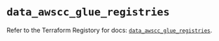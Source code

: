 # `data_awscc_glue_registries`

Refer to the Terraform Registory for docs: [`data_awscc_glue_registries`](https://registry.terraform.io/providers/hashicorp/awscc/0.70.0/docs/data-sources/glue_registries).
